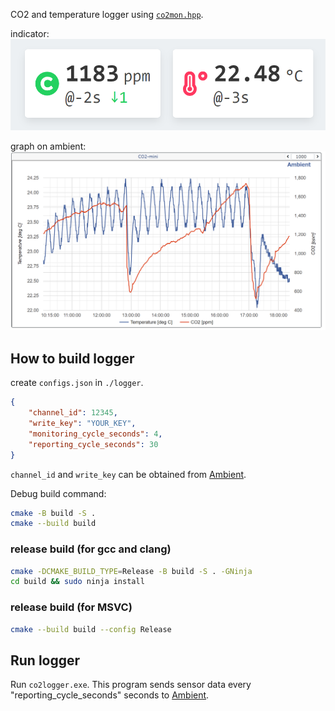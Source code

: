 CO2 and temperature logger using [`co2mon.hpp`](https://github.com/estshorter/co2mon).

indicator:
![indicators](https://raw.githubusercontent.com/estshorter/co2logger/images/display.png)

graph on ambient:
![ambient](https://raw.githubusercontent.com/estshorter/co2logger/images/ambient.png)

## How to build logger
create `configs.json` in `./logger`.
``` json
{
    "channel_id": 12345,
    "write_key": "YOUR_KEY",
    "monitoring_cycle_seconds": 4,
    "reporting_cycle_seconds": 30
} 
```
`channel_id` and `write_key` can be obtained from [Ambient](https://ambidata.io/).

Debug build command:
``` sh
cmake -B build -S .
cmake --build build
```

### release build (for gcc and clang)
``` sh
cmake -DCMAKE_BUILD_TYPE=Release -B build -S . -GNinja
cd build && sudo ninja install
```
### release build (for MSVC)
``` sh
cmake --build build --config Release
```
## Run logger
Run `co2logger.exe`.
This program sends sensor data every "reporting_cycle_seconds" seconds to [Ambient](https://ambidata.io/).

